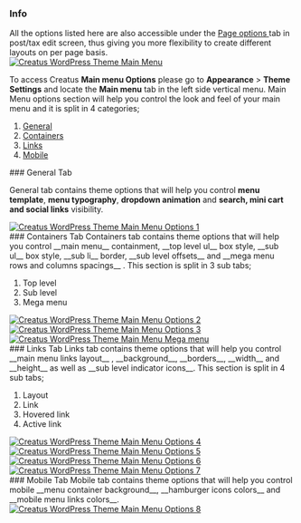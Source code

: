 <div class="thz-notification thz-notification-blue">
	<h3 class="thz-notification-title">Info</h3>
	<div>
	All the options listed here are also accessible under the <a class="thz-lightbox mfp-image" href="../../docs-media/post-page-options.jpg?v=2" data-mfp-title="Creatus WordPress Theme Post Page Options" data-modal-size="large"> Page options </a> tab in post/tax edit screen, thus giving you more flexibility to create different layouts on per page basis.
	</div>
</div>

<div class="thz-lightbox-gallery" markdown="1">
<div class="thz-doc-image max">
<a class="thz-lightbox mfp-image" href="../../docs-media/main-menu.jpg" data-mfp-title="Creatus WordPress Theme Main Menu" data-modal-size="large"> 
	<img src="../../docs-media/main-menu.jpg" alt="Creatus WordPress Theme Main Menu" />
</a>
</div>


To access Creatus __Main menu Options__ please go to __Appearance__ >  __Theme Settings__ and locate the __Main menu__ tab in the left side vertical menu. Main Menu options section will help you control the look and feel of your main menu and it is split in 4 categories;
1. <a href="#general" class="thz-scroll">General</a>
2. <a href="#containers" class="thz-scroll">Containers</a>
3. <a href="#links" class="thz-scroll">Links</a>
4. <a href="#mobile" class="thz-scroll">Mobile</a>

<div id="general" markdown="1">
### General Tab

General tab contains theme options that will help you control __menu template__, __menu typography__, __dropdown animation__ and __search, mini cart and social links__ visibility.

<div class="thz-doc-image max">
<a class="thz-lightbox mfp-image" href="../../docs-media/main-menu-options-1.jpg?v=2" data-mfp-title="Creatus WordPress Theme Admin Main Menu General Tab" data-modal-size="large"> 
	<img src="../../docs-media/main-menu-options-1.jpg?v=2" alt="Creatus WordPress Theme Main Menu Options 1" />
</a>
</div>
</div>
<div id="containers" markdown="1">
### Containers Tab
Containers tab contains theme options that will help you control __main menu__ containment, __top level ul__ box style, __sub ul__ box style, __sub li__ border, __sub level offsets__ and __mega menu rows and columns spacings__ . This section is split in 3 sub tabs;

1. Top level
2. Sub level
2. Mega menu

<div class="thz-doc-image max">
<a class="thz-lightbox mfp-image" href="../../docs-media/main-menu-options-2.jpg?v=2" data-mfp-title="Creatus WordPress Theme Admin Main Menu Containers Top Level Tab" data-modal-size="large"> 
	<img src="../../docs-media/main-menu-options-2.jpg?v=2" alt="Creatus WordPress Theme Main Menu Options 2" />
</a>
</div>

<div class="thz-doc-image max">
<a class="thz-lightbox mfp-image" href="../../docs-media/main-menu-options-3.jpg?v=2" data-mfp-title="Creatus WordPress Theme Admin Main Menu Containers Sub Level Tab" data-modal-size="large"> 
	<img src="../../docs-media/main-menu-options-3.jpg?v=2" alt="Creatus WordPress Theme Main Menu Options 3" />
</a>
</div>

<div class="thz-doc-image max">
<a class="thz-lightbox mfp-image" href="../../docs-media/main-menu-options-mega-menu.jpg?v=2" data-mfp-title="Creatus WordPress Theme Admin Main Menu Containers Mega menu Tab" data-modal-size="large"> 
	<img src="../../docs-media/main-menu-options-mega-menu.jpg?v=2" alt="Creatus WordPress Theme Main Menu Mega menu" />
</a>
</div>


</div>

<div id="links" markdown="1">
### Links Tab
Links tab contains theme options that will help you control __main menu links layout__ , __background__, __borders__, __width__ and __height__ as well as __sub level indicator icons__. This section is split in 4 sub tabs;

1. Layout
2. Link
3. Hovered link
4. Active link

<div class="thz-doc-image max">
<a class="thz-lightbox mfp-image" href="../../docs-media/main-menu-options-4.jpg?v=2" data-mfp-title="Creatus WordPress Theme Admin Main Menu Links Layout Tab" data-modal-size="large"> 
	<img src="../../docs-media/main-menu-options-4.jpg?v=2" alt="Creatus WordPress Theme Main Menu Options 4" />
</a>
</div>

<div class="thz-doc-image max">
<a class="thz-lightbox mfp-image" href="../../docs-media/main-menu-options-5.jpg?v=2" data-mfp-title="Creatus WordPress Theme Admin Main Menu Links Link Tab" data-modal-size="large"> 
	<img src="../../docs-media/main-menu-options-5.jpg?v=2" alt="Creatus WordPress Theme Main Menu Options 5" />
</a>
</div>

<div class="thz-doc-image max">
<a class="thz-lightbox mfp-image" href="../../docs-media/main-menu-options-6.jpg?v=2" data-mfp-title="Creatus WordPress Theme Admin Main Menu Links Hovered Link Tab" data-modal-size="large"> 
	<img src="../../docs-media/main-menu-options-6.jpg?v=2" alt="Creatus WordPress Theme Main Menu Options 6" />
</a>
</div>

<div class="thz-doc-image max">
<a class="thz-lightbox mfp-image" href="../../docs-media/main-menu-options-7.jpg?v=2" data-mfp-title="Creatus WordPress Theme Admin Main Menu Links Active Link Tab" data-modal-size="large"> 
	<img src="../../docs-media/main-menu-options-7.jpg?v=2" alt="Creatus WordPress Theme Main Menu Options 7" />
</a>
</div>
</div>
<div id="mobile" markdown="1">
### Mobile Tab
Mobile tab contains theme options that will help you control mobile __menu container background__, __hamburger icons colors__ and __mobile menu links colors__.

<div class="thz-doc-image max">
<a class="thz-lightbox mfp-image" href="../../docs-media/main-menu-options-8.jpg?v=2" data-mfp-title="Creatus WordPress Theme Admin Main Menu Mobile Tab" data-modal-size="large"> 
	<img src="../../docs-media/main-menu-options-8.jpg?v=2" alt="Creatus WordPress Theme Main Menu Options 8" />
</a>
</div>

</div>
</div>